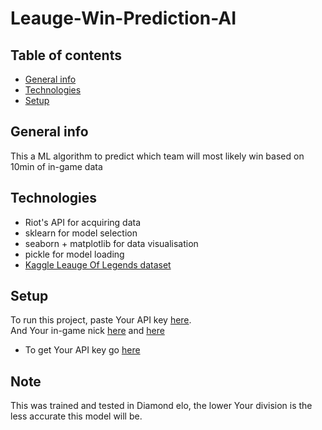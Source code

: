# Leauge-Win-Prediction-AI

## Table of contents
* [General info](#general-info)
* [Technologies](#technologies)
* [Setup](#setup)

## General info
This a ML algorithm to predict which team will most likely win based on 10min of in-game data

## Technologies
* Riot's API for acquiring data
* sklearn for model selection
* seaborn + matplotlib for data visualisation
* pickle for model loading
* [Kaggle Leauge Of Legends dataset](https://www.kaggle.com/bobbyscience/league-of-legends-diamond-ranked-games-10-min)

## Setup
To run this project, paste Your API key [here](https://github.com/Medokins/Leauge-Of-Legends-Win-Prediction-AI/blob/main/apiKey.txt). </br>
And Your in-game nick [here](https://github.com/Medokins/Leauge-Of-Legends-Win-Prediction-AI/blob/main/winPredict.py) and [here](https://github.com/Medokins/Leauge-Of-Legends-Win-Prediction-AI/blob/main/getDataApi.py)
* To get Your API key go [here](https://developer.riotgames.com/) 

## Note
This was trained and tested in Diamond elo, the lower Your division is the less accurate this model will be.